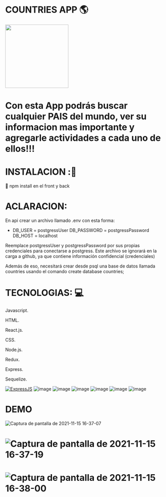 # COUNTRIES APP 🌎


<p alaign="right">
  <img height="200" src="https://okdiario.com/img/2021/06/08/paises-potencial-mundo-655x368.jpeg" />
</p>


<h1>Con esta App podrás buscar cualquier PAIS del mundo, ver su informacion mas importante y agregarle actividades a cada uno de ellos!!!</h1>

# INSTALACION ::wrench:
📝 npm install en el front y back
# ACLARACION:
En api crear un archivo llamado .env con esta forma:
- DB_USER = postgressUser DB_PASSWORD = postgressPassword DB_HOST = localhost

Reemplace postgressUser y postgressPassword por sus propias credenciales para conectarse a postgress. Este archivo se ignorará en la carga a github, ya que contiene información confidencial (credenciales)

Además de eso, necesitará crear desde psql una base de datos llamada countries usando el comando create database countries;

# TECNOLOGIAS: :computer:

Javascript.

HTML.

React.js.

CSS.

Node.js.

Redux.

Express.

Sequelize.


[![ExpressJS](https://github.com/MarioTerron/logo-images/blob/master/logos/expressjs.png)](http://expressjs.com///)
![image](https://user-images.githubusercontent.com/74310843/119369286-628f4f80-bc8a-11eb-8075-6e60ac46d531.png)
![image](https://user-images.githubusercontent.com/74310843/119369139-383d9200-bc8a-11eb-9b88-64f31ccb250c.png)
![image](https://user-images.githubusercontent.com/74310843/119369156-3d9adc80-bc8a-11eb-9a37-7fb6aba9af37.png)
![image](https://user-images.githubusercontent.com/74310843/119369186-44c1ea80-bc8a-11eb-8db0-73ca8560125e.png)
![image](https://user-images.githubusercontent.com/74310843/119369243-54413380-bc8a-11eb-9855-3c5c93013bbd.png)
![image](https://user-images.githubusercontent.com/74310843/119370952-48ef0780-bc8c-11eb-9eab-e3722d828437.png)
# DEMO 
![Captura de pantalla de 2021-11-15 16-37-07](https://user-images.githubusercontent.com/29457718/141843316-1e03bbc6-9b36-4ae4-a4ef-cd45b5a5a9dd.png)
# ![Captura de pantalla de 2021-11-15 16-37-19](https://user-images.githubusercontent.com/29457718/141843324-383b455e-e328-4e16-8e3d-1f502af7db51.png)
# ![Captura de pantalla de 2021-11-15 16-38-00](https://user-images.githubusercontent.com/29457718/141843325-7339fb66-606f-410b-8a17-6f794f4ea85f.png)

